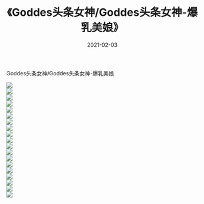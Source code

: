 ﻿---
layout: post
title:  《Goddes头条女神/Goddes头条女神-爆乳美娘》
date:   2021-02-03
img: http://img.660000.xyz/Sharelink/网络美图/2021/Goddes头条女神/Goddes头条女神-爆乳美娘/000.jpg
categories: [美女, 清纯, 唯美]
---

Goddes头条女神/Goddes头条女神-爆乳美娘

 ![](http://img.660000.xyz/Sharelink/网络美图/2021/Goddes头条女神/Goddes头条女神-爆乳美娘/001.jpg) <br>![](http://img.660000.xyz/Sharelink/网络美图/2021/Goddes头条女神/Goddes头条女神-爆乳美娘/002.jpg) <br>![](http://img.660000.xyz/Sharelink/网络美图/2021/Goddes头条女神/Goddes头条女神-爆乳美娘/003.jpg) <br>![](http://img.660000.xyz/Sharelink/网络美图/2021/Goddes头条女神/Goddes头条女神-爆乳美娘/004.jpg) <br>![](http://img.660000.xyz/Sharelink/网络美图/2021/Goddes头条女神/Goddes头条女神-爆乳美娘/005.jpg) <br>![](http://img.660000.xyz/Sharelink/网络美图/2021/Goddes头条女神/Goddes头条女神-爆乳美娘/006.jpg) <br>![](http://img.660000.xyz/Sharelink/网络美图/2021/Goddes头条女神/Goddes头条女神-爆乳美娘/007.jpg) <br>![](http://img.660000.xyz/Sharelink/网络美图/2021/Goddes头条女神/Goddes头条女神-爆乳美娘/008.jpg) <br>![](http://img.660000.xyz/Sharelink/网络美图/2021/Goddes头条女神/Goddes头条女神-爆乳美娘/009.jpg) <br>![](http://img.660000.xyz/Sharelink/网络美图/2021/Goddes头条女神/Goddes头条女神-爆乳美娘/010.jpg) <br>![](http://img.660000.xyz/Sharelink/网络美图/2021/Goddes头条女神/Goddes头条女神-爆乳美娘/011.jpg) <br>![](http://img.660000.xyz/Sharelink/网络美图/2021/Goddes头条女神/Goddes头条女神-爆乳美娘/012.jpg) <br>![](http://img.660000.xyz/Sharelink/网络美图/2021/Goddes头条女神/Goddes头条女神-爆乳美娘/013.jpg) <br>![](http://img.660000.xyz/Sharelink/网络美图/2021/Goddes头条女神/Goddes头条女神-爆乳美娘/014.jpg) <br>![](http://img.660000.xyz/Sharelink/网络美图/2021/Goddes头条女神/Goddes头条女神-爆乳美娘/015.jpg) <br>![](http://img.660000.xyz/Sharelink/网络美图/2021/Goddes头条女神/Goddes头条女神-爆乳美娘/016.jpg) <br>![](http://img.660000.xyz/Sharelink/网络美图/2021/Goddes头条女神/Goddes头条女神-爆乳美娘/017.jpg) <br>![](http://img.660000.xyz/Sharelink/网络美图/2021/Goddes头条女神/Goddes头条女神-爆乳美娘/018.jpg) <br>![](http://img.660000.xyz/Sharelink/网络美图/2021/Goddes头条女神/Goddes头条女神-爆乳美娘/019.jpg) <br>